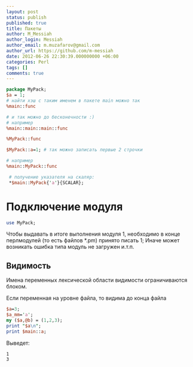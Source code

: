 ```yaml
---
layout: post
status: publish
published: true
title: Пакеты
author: M_Messiah
author_login: Messiah
author_email: m.muzafarov@gmail.com
author_url: https://github.com/m-messiah
date: 2012-06-26 22:30:39.000000000 +06:00
categories: Perl
tags: []
comments: true
---
```


```perl
package MyPack;
$a = 1;
# найти хэш с таким именем в пакете main можно так
%main::func

# и так можно до бесконечности :)
# например
%main::main::main::func

%MyPack::func

$MyPack::a=1; # так можно записать первые 2 строчки

# например
%main::MyPack::func

 # получение указателя на скаляр:
 *$main::MyPack{'a'}{SCALAR};
```


# Подключение модуля #

```perl
use MyPack;
```

Чтобы выдавать в итоге выполнения модуля 1, необходимо в конце перлмодулей (то есть файлов *.pm) принято писать 1; Иначе может возникать ошибка типа модуль не загружен и.т.п.
## Видимость ##
Имена переменных лексической области видимости ограничиваются блоком.

Если переменная на уровне файла, то видима до конца файла

```perl
$a=3;
$a_mm='a';
my ($a,@b) = (1,2,3);
print "$a\n";
print $main::a;
```

Выведет:

	1
	3
